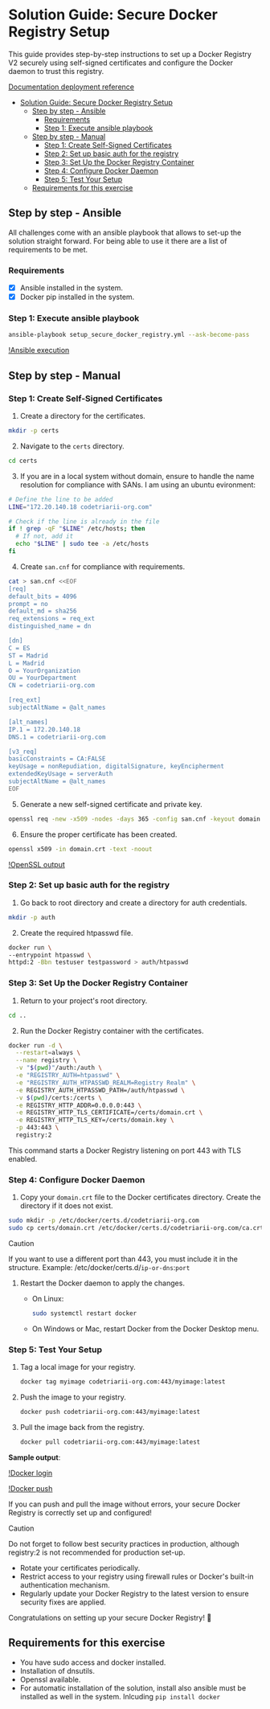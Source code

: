 # Solution Guide: Secure Docker Registry Setup

This guide provides step-by-step instructions to set up a Docker Registry V2 securely using self-signed certificates and configure the Docker daemon to trust this registry.

[Documentation deployment reference](https://distribution.github.io/distribution/about/deploying/)

- [Solution Guide: Secure Docker Registry Setup](#solution-guide-secure-docker-registry-setup)
  - [Step by step - Ansible](#step-by-step---ansible)
    - [Requirements](#requirements)
    - [Step 1: Execute ansible playbook](#step-1-execute-ansible-playbook)
  - [Step by step - Manual](#step-by-step---manual)
    - [Step 1: Create Self-Signed Certificates](#step-1-create-self-signed-certificates)
    - [Step 2: Set up basic auth for the registry](#step-2-set-up-basic-auth-for-the-registry)
    - [Step 3: Set Up the Docker Registry Container](#step-3-set-up-the-docker-registry-container)
    - [Step 4: Configure Docker Daemon](#step-4-configure-docker-daemon)
    - [Step 5: Test Your Setup](#step-5-test-your-setup)
  - [Requirements for this exercise](#requirements-for-this-exercise)


## Step by step - Ansible

All challenges come with an ansible playbook that allows to set-up the solution straight forward. For being able to use it there are a list of requirements to be met.

### Requirements

- [X] Ansible installed in the system.
- [X] Docker pip installed in the system.

### Step 1: Execute ansible playbook

```bash
ansible-playbook setup_secure_docker_registry.yml --ask-become-pass
```

[!Ansible execution](../img/ansible-execution.png)

## Step by step - Manual

### Step 1: Create Self-Signed Certificates

1. Create a directory for the certificates.

```bash
mkdir -p certs
```

2. Navigate to the `certs` directory.

```bash
cd certs
```

3. If you are in a local system without domain, ensure to handle the name resolution for compliance with SANs. I am using an ubuntu evironment:

```bash
# Define the line to be added
LINE="172.20.140.18 codetriarii-org.com"

# Check if the line is already in the file
if ! grep -qF "$LINE" /etc/hosts; then
  # If not, add it
  echo "$LINE" | sudo tee -a /etc/hosts
fi
```

4. Create `san.cnf` for compliance with requirements.

```bash
cat > san.cnf <<EOF
[req]
default_bits = 4096
prompt = no
default_md = sha256
req_extensions = req_ext
distinguished_name = dn

[dn]
C = ES
ST = Madrid
L = Madrid
O = YourOrganization
OU = YourDepartment
CN = codetriarii-org.com

[req_ext]
subjectAltName = @alt_names

[alt_names]
IP.1 = 172.20.140.18
DNS.1 = codetriarii-org.com

[v3_req]
basicConstraints = CA:FALSE
keyUsage = nonRepudiation, digitalSignature, keyEncipherment
extendedKeyUsage = serverAuth
subjectAltName = @alt_names
EOF
```

5. Generate a new self-signed certificate and private key.

```bash
openssl req -new -x509 -nodes -days 365 -config san.cnf -keyout domain.key -out domain.crt -extensions v3_req
```

6. Ensure the proper certificate has been created.

```bash
openssl x509 -in domain.crt -text -noout
```

[!OpenSSL output](../img/openssl-output.png)

### Step 2: Set up basic auth for the registry

1. Go back to root directory and create a directory for auth credentials.

```bash
mkdir -p auth
```

2. Create the required htpasswd file.

```bash
docker run \
--entrypoint htpasswd \
httpd:2 -Bbn testuser testpassword > auth/htpasswd
```

### Step 3: Set Up the Docker Registry Container

1. Return to your project's root directory.

```bash
cd ..
```

2. Run the Docker Registry container with the certificates.

```bash
docker run -d \
  --restart=always \
  --name registry \
  -v "$(pwd)"/auth:/auth \
  -e "REGISTRY_AUTH=htpasswd" \
  -e "REGISTRY_AUTH_HTPASSWD_REALM=Registry Realm" \
  -e REGISTRY_AUTH_HTPASSWD_PATH=/auth/htpasswd \
  -v $(pwd)/certs:/certs \
  -e REGISTRY_HTTP_ADDR=0.0.0.0:443 \
  -e REGISTRY_HTTP_TLS_CERTIFICATE=/certs/domain.crt \
  -e REGISTRY_HTTP_TLS_KEY=/certs/domain.key \
  -p 443:443 \
  registry:2
```

This command starts a Docker Registry listening on port 443 with TLS enabled.

### Step 4: Configure Docker Daemon

1. Copy your `domain.crt` file to the Docker certificates directory. Create the directory if it does not exist.

```bash
sudo mkdir -p /etc/docker/certs.d/codetriarii-org.com
sudo cp certs/domain.crt /etc/docker/certs.d/codetriarii-org.com/ca.crt
```

> [!CAUTION]
> If you want to use a different port than 443, you must include it in the structure.
> Example: /etc/docker/certs.d/`ip-or-dns`:`port`


1. Restart the Docker daemon to apply the changes.

    - On Linux:

        ```bash
        sudo systemctl restart docker
        ```

    - On Windows or Mac, restart Docker from the Docker Desktop menu.

### Step 5: Test Your Setup

1. Tag a local image for your registry.

    ```bash
    docker tag myimage codetriarii-org.com:443/myimage:latest
    ```

2. Push the image to your registry.

    ```bash
    docker push codetriarii-org.com:443/myimage:latest
    ```

3. Pull the image back from the registry.

    ```bash
    docker pull codetriarii-org.com:443/myimage:latest
    ```

**Sample output**:

[!Docker login](../img/docker-login.png)

[!Docker push](../img/docker-push.png)

If you can push and pull the image without errors, your secure Docker Registry is correctly set up and configured!

> [!CAUTION]
> Do not forget to follow best security practices in production, although registry:2 is not recommended for production set-up.

- Rotate your certificates periodically.
- Restrict access to your registry using firewall rules or Docker's built-in authentication mechanism.
- Regularly update your Docker Registry to the latest version to ensure security fixes are applied.

Congratulations on setting up your secure Docker Registry! 🎉

## Requirements for this exercise

- You have sudo access and docker installed.
- Installation of dnsutils.
- Openssl available.
- For automatic installation of the solution, install also ansible must be installed as well in the system. Inlcuding `pip install docker`
